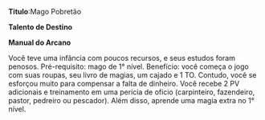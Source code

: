 **Titulo**:Mago Pobretão

**Talento de Destino**

**Manual do Arcano**

 Você teve uma infância com poucos recursos, e seus estudos foram penosos. Pré-requisito: mago de 1° nível. Benefício: você começa o jogo com suas roupas, seu livro de magias, um cajado e 1 TO. Contudo, você se esforçou muito para compensar a falta de dinheiro. Você recebe 2 PV adicionais e treinamento em uma perícia de ofício (carpinteiro, fazendeiro, pastor, pedreiro ou pescador). Além disso, aprende uma magia extra no 1° nível.